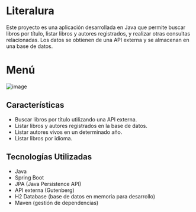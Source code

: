 # Literalura

Este proyecto es una aplicación desarrollada en Java que permite buscar libros por título, listar libros y autores registrados, y realizar otras consultas relacionadas. Los datos se obtienen de una API externa y se almacenan en una base de datos.

# Menú

![image](https://github.com/AngelMendez1984/Literalura/assets/148590130/83854730-c290-4974-9e11-cdc43b0d97a4)


## Características

- Buscar libros por título utilizando una API externa.
- Listar libros y autores registrados en la base de datos.
- Listar autores vivos en un determinado año.
- Listar libros por idioma.

## Tecnologías Utilizadas

- Java
- Spring Boot
- JPA (Java Persistence API)
- API externa (Gutenberg)
- H2 Database (base de datos en memoria para desarrollo)
- Maven (gestión de dependencias)

